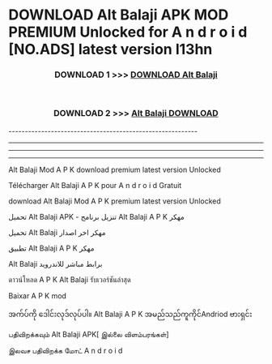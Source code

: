 # DOWNLOAD Alt Balaji  APK MOD PREMIUM Unlocked for A n d r o i d [NO.ADS] latest version l13hn 



<div align="center">

<h3>DOWNLOAD 1 >>> <a href="https://getmod2.web.app/?judul=Alt Balaji ">DOWNLOAD Alt Balaji </a></h3><br>

<h3>DOWNLOAD 2 >>> <a href="https://getmod2.web.app/?judul=Alt Balaji ">Alt Balaji  DOWNLOAD </a></h3>

</div>
----------------------------------------------------------

----------------------------------------------------------

----------------------------------------------------------

----------------------------------------------------------

Alt Balaji  Mod A P K download premium latest version Unlocked

Télécharger Alt Balaji  A P K pour A n d r o i d Gratuit

download Alt Balaji  Mod A P K premium latest version Unlocked

تحميل Alt Balaji  APK - تنزيل برنامج Alt Balaji  A P K مهكر

تحميل Alt Balaji  مهكر اخر اصدار

تطبيق Alt Balaji  A P K مهكر

Alt Balaji  برابط مباشر للاندرويد

ดาวน์โหลด A P K Alt Balaji  รับเวอร์ชันล่าสุด

Baixar A P K mod

အက်ပ်ကို ဒေါင်းလုဒ်လုပ်ပါ။ Alt Balaji  A P K အမည်သည်ကူကိုင်Andriod ဗားရှင်း

பதிவிறக்கவும் Alt Balaji  APK[ இல்லை விளம்பரங்கள்] 
 
இலவச பதிவிறக்க மோட் A n d r o i d




